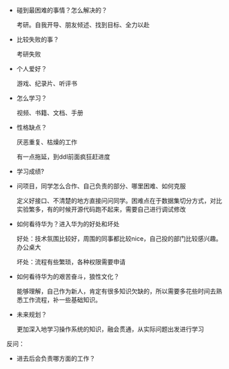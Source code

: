 - 碰到最困难的事情？怎么解决的？

  考研。自我开导、朋友倾述、找到目标、全力以赴

- 比较失败的事？

  考研失败

- 个人爱好？

  游戏、纪录片、听评书

- 怎么学习？

  视频、书籍、文档、手册

- 性格缺点？

  厌恶重复、枯燥的工作

  有一点拖延，到ddl前面疯狂赶进度

- 学习成绩?

- 问项目，同学怎么合作、自己负责的部分、哪里困难、如何克服

  定义好接口、不清楚的地方直接问问同学。困难点在于数据集切分方式，对比实验繁多，有的时候开源代码跑不起来，需要自己进行调试修改

- 如何看待华为？进入华为的好处和坏处

  好处：技术氛围比较好，周围的同事都比较nice，自己投的部门比较感兴趣。办公桌大

  坏处：流程有些繁琐，各种权限需要申请

- 如何看待华为的艰苦奋斗，狼性文化？

  能够理解，自己作为新人，肯定有很多知识欠缺的，所以需要多花些时间去熟悉工作流程，补一些基础知识。

- 未来规划？

  更加深入地学习操作系统的知识，融会贯通，从实际问题出发进行学习



反问：

- 进去后会负责哪方面的工作？